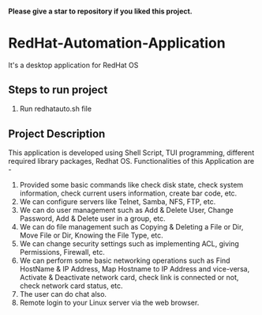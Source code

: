 #### Please give a star to repository if you liked this project.

# RedHat-Automation-Application
It's a desktop application for RedHat OS

## Steps to run project
  1. Run redhatauto.sh file

## Project Description 
  This application is developed using Shell Script, TUI programming, different required library packages, Redhat OS. Functionalities of this Application are -
  
  1. Provided some basic commands like check disk state, check system information, check current users information, create bar code, etc.
  2. We can configure servers like Telnet, Samba, NFS, FTP, etc.
  3. We can do user management such as Add & Delete User, Change Password, Add & Delete user in a group, etc.
  4. We can do file management such as Copying & Deleting a File or Dir, Move File or Dir, Knowing the File Type, etc.
  5. We can change security settings such as implementing ACL, giving Permissions, Firewall, etc.
  6. We can perform some basic networking operations such as Find HostName & IP Address, Map Hostname to IP Address and vice-versa, Activate & Deactivate network card, check link is connected or not, check network card status, etc.
  7. The user can do chat also.
  8. Remote login to your Linux server via the web browser.
